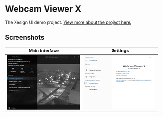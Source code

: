 # Webcam Viewer X
The Xesign UI demo project. [View more about the project here.](https://github.com/xezrunner/xezrunner/blob/main/Projects/WebcamViewerX.md)

## Screenshots

| Main interface | Settings |
|:-------------------------:|:-------------------------:|
|<img width="1604" src="/Screenshots/0.png"> | <img width="1604" src="/Screenshots/1.png">
